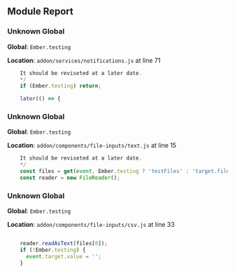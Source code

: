 ## Module Report
### Unknown Global

**Global**: `Ember.testing`

**Location**: `addon/services/notifications.js` at line 71

```js
    It should be reviseted at a later date.
    */
    if (Ember.testing) return;

    later(() => {
```

### Unknown Global

**Global**: `Ember.testing`

**Location**: `addon/components/file-inputs/text.js` at line 15

```js
    It should be reviseted at a later date.
    */
    const files = get(event, Ember.testing ? 'testFiles' : 'target.files');
    const reader = new FileReader();

```

### Unknown Global

**Global**: `Ember.testing`

**Location**: `addon/components/file-inputs/csv.js` at line 33

```js

    reader.readAsText(files[0]);
    if (!Ember.testing) {
      event.target.value = '';
    }
```
